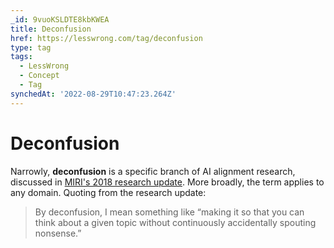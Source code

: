 ```yaml
---
_id: 9vuoKSLDTE8kbKWEA
title: Deconfusion
href: https://lesswrong.com/tag/deconfusion
type: tag
tags:
  - LessWrong
  - Concept
  - Tag
synchedAt: '2022-08-29T10:47:23.264Z'
---
```

# Deconfusion

Narrowly, **deconfusion** is a specific branch of AI alignment research, discussed in [MIRI's 2018 research update](https://intelligence.org/2018/11/22/2018-update-our-new-research-directions/). More broadly, the term applies to any domain. Quoting from the research update:

> By deconfusion, I mean something like “making it so that you can think about a given topic without continuously accidentally spouting nonsense.”